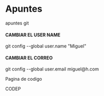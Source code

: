 # Apuntes

apuntes git

<h4>CAMBIAR EL USER NAME</h1>

<p>git config --global user.name "Miguel"</p>

<h4>CAMBIAR EL CORREO</h4>

<p>git config --global user.email miguel@h.com</p>

Pagina de codigo

CODEP

